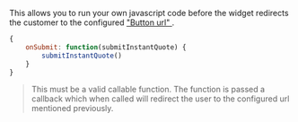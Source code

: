 This allows you to run your own javascript code before the widget redirects the customer to the configured
<a href="#{{$group}}_required_button_url" title="Button url">
    "Button url"
</a>.

```js
{
    onSubmit: function(submitInstantQuote) {
        submitInstantQuote()
    }
}
```

> This must be a valid callable function. The function is passed a callback which when called will redirect the user
to the configured url mentioned previously.
